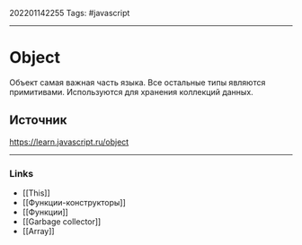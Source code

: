202201142255
Tags: #javascript 

--- 
# Object
Объект самая важная часть языка. Все остальные типы являются примитивами.
Используются для хранения коллекций данных.

## Источник
https://learn.javascript.ru/object

--- 
### Links
- [[This]]
- [[Функции-конструкторы]]
- [[Функции]]
- [[Garbage collector]]
- [[Array]]